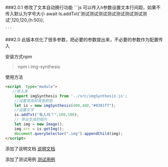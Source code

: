 ###2.0.1
    修改了文本自动换行功能
    ```js
    可以传入h参数设置文本行间距，如果不传入默认为字号大小
    await ls.addTxt('测试测试测试测试测试测试测试测试',120,120,{h:50});
    
    ```
###2.0 
此版本优化了很多参数，把必要的参数提出来，不必要的参数作为配置传入

安装方式npm
> npm i img-synthesis

使用方法
```html
<script  type="module">
   //导入库
    import imgSynthesis from '../src/imgSynthesis.js';
    //设置宽高和背景颜色
    let is = new imgSynthesis(400,400,"#0381ff");
    //设置文字
    is.addTxt("有人吗？",100,100);
    // 导出生成的图片
    let img = new Image();
    img.src = is.getImg();
    document.querySelector(".img").appendChild(img);
</script>

```
添加了说明文档
[说明文档](./docs/imgSynthesis.html)

添加了测试用例
[测试用例](./example/index.html)


